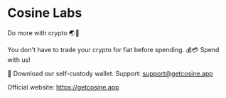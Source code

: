 # Cosine Labs
Do more with crypto 🌏🚀

You don't have to trade your crypto for fiat before spending. 💰💳 Spend with us! 

🚀 Download our self-custody wallet. Support: support@getcosine.app

Official website: https://getcosine.app
